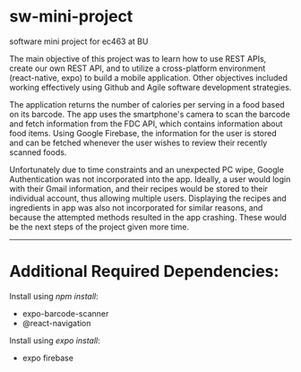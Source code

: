 # sw-mini-project
software mini project for ec463 at BU

The main objective of this project was to learn how to use REST APIs, create our own REST API, and to utilize a cross-platform environment (react-native, expo) to build a mobile application. Other objectives included working effectively using Github and Agile software development strategies.

The application returns the number of calories per serving in a food based on its barcode. The app uses the smartphone's camera to scan the barcode and fetch information from the FDC API, which contains information about food items. Using Google Firebase, the information for the user is stored and can be fetched whenever the user wishes to review their recently scanned foods.

Unfortunately due to time constraints and an unexpected PC wipe, Google Authentication was not incorporated into the app. Ideally, a user would login with their Gmail information, and their recipes would be stored to their individual account, thus allowing multiple users. Displaying the recipes and ingredients in app was also not incorporated for similar reasons, and because the attempted methods resulted in the app crashing. These would be the next steps of the project given more time.

_____

# Additional Required Dependencies:
Install using *npm install*:
- expo-barcode-scanner
- @react-navigation

Install using *expo install*:
- expo firebase
